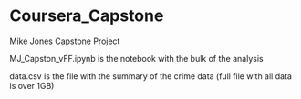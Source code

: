 # Coursera_Capstone
Mike Jones Capstone Project

MJ_Capston_vFF.ipynb is the notebook with the bulk of the analysis

data.csv is the file with the summary of the crime data (full file with all data is over 1GB)
